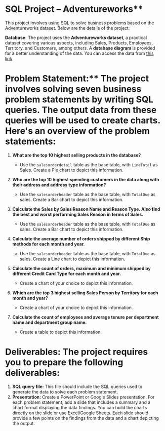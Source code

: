 
# SQL Project – Adventureworks**

This project involves using SQL to solve business problems based on the Adventureworks dataset. Below are the details of the project:

**Database:** The project uses the **Adventureworks dataset**, a practical dataset covering various aspects, including Sales, Products, Employees, Territory, and Customers, among others. A **database diagram** is provided for a better understanding of the data. You can access the data from [this link](https://drive.google.com/file/d/18L_yLy08RbhVNIv7TeRktZpBQ95IirKx/view?usp=sharing)


# Problem Statement:** The project involves solving seven business problem statements by writing SQL queries. The output data from these queries will be used to create charts. Here's an overview of the problem statements:

1. **What are the top 10 highest selling products in the database?**
   - Use the `salesorderdetail` table as the base table, with `LineTotal` as Sales. Create a Pie chart to depict this information.

2. **Who are the top 10 highest spending customers in the data along with their address and address type information?**
   - Use the `salesorderheader` table as the base table, with `TotalDue` as sales. Create a Bar chart to depict this information.

3. **Calculate the Sales by Sales Reason Name and Reason Type. Also find the best and worst performing Sales Reason in terms of Sales.**
   - Use the `salesorderheader` table as the base table, with `TotalDue` as sales. Create a Bar chart to depict this information.

4. **Calculate the average number of orders shipped by different Ship methods for each month and year.**
   - Use the `salesorderheader` table as the base table, with `TotalDue` as sales. Create a Line chart to depict this information.

5. **Calculate the count of orders, maximum and minimum shipped by different Credit Card Type for each month and year.**
   - Create a chart of your choice to depict this information.

6. **Which are the top 3 highest selling Sales Person by Territory for each month and year?**
   - Create a chart of your choice to depict this information.

7. **Calculate the count of employees and average tenure per department name and department group name.**
   - Create a table to depict this information.

# Deliverables: The project requires you to prepare the following deliverables:

1. **SQL query file:** This file should include the SQL queries used to generate the data to solve each problem statement.
2. **Presentation:** Create a PowerPoint or Google Slides presentation. For each problem statement, add a slide that includes a summary and a chart format displaying the data findings. You can build the charts directly on the slide or use Excel/Google Sheets. Each slide should provide a few points on the findings from the data and a chart depicting the output.





